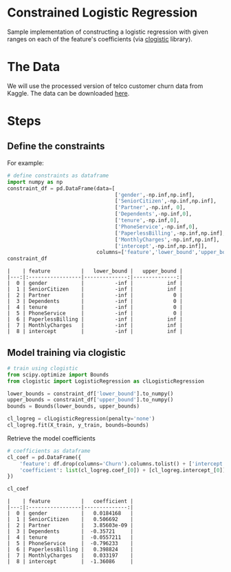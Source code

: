 # Constrained Logistic Regression
Sample implementation of constructing a logistic regression with given ranges on each of the feature's coefficients (via [clogistic](https://github.com/guillermo-navas-palencia/clogistic) library).

# The Data
We will use the processed version of telco customer churn data from Kaggle. The data can be downloaded [here](https://www.kaggle.com/blastchar/telco-customer-churn).

# Steps
## Define the constraints
For example:
```python
# define constraints as dataframe
import numpy as np
constraint_df = pd.DataFrame(data=[
                                   ['gender',-np.inf,np.inf],
                                   ['SeniorCitizen',-np.inf,np.inf],
                                   ['Partner',-np.inf, 0],
                                   ['Dependents',-np.inf,0],
                                   ['tenure',-np.inf,0],
                                   ['PhoneService',-np.inf,0],
                                   ['PaperlessBilling',-np.inf,np.inf],
                                   ['MonthlyCharges',-np.inf,np.inf],
                                   ['intercept',-np.inf,np.inf]],
                             columns=['feature','lower_bound','upper_bound'])
constraint_df
```
```
|    | feature          |   lower_bound |   upper_bound |
|---:|:-----------------|--------------:|--------------:|
|  0 | gender           |          -inf |           inf |
|  1 | SeniorCitizen    |          -inf |           inf |
|  2 | Partner          |          -inf |             0 |
|  3 | Dependents       |          -inf |             0 |
|  4 | tenure           |          -inf |             0 |
|  5 | PhoneService     |          -inf |             0 |
|  6 | PaperlessBilling |          -inf |           inf |
|  7 | MonthlyCharges   |          -inf |           inf |
|  8 | intercept        |          -inf |           inf |
```

## Model training via clogistic
```python
# train using clogistic
from scipy.optimize import Bounds
from clogistic import LogisticRegression as clLogisticRegression

lower_bounds = constraint_df['lower_bound'].to_numpy()
upper_bounds = constraint_df['upper_bound'].to_numpy()
bounds = Bounds(lower_bounds, upper_bounds)

cl_logreg = clLogisticRegression(penalty='none')
cl_logreg.fit(X_train, y_train, bounds=bounds)
```

Retrieve the model coefficients
```python
# coefficients as dataframe
cl_coef = pd.DataFrame({
    'feature': df.drop(columns='Churn').columns.tolist() + ['intercept'],
    'coefficient': list(cl_logreg.coef_[0]) + [cl_logreg.intercept_[0]]
})

cl_coef
```

```
|    | feature          |   coefficient |
|---:|:-----------------|--------------:|
|  0 | gender           |   0.0184168   |
|  1 | SeniorCitizen    |   0.506692    |
|  2 | Partner          |   3.85603e-09 |
|  3 | Dependents       |  -0.35721     |
|  4 | tenure           |  -0.0557211   |
|  5 | PhoneService     |  -0.796233    |
|  6 | PaperlessBilling |   0.398824    |
|  7 | MonthlyCharges   |   0.033197    |
|  8 | intercept        |  -1.36086     |
```


